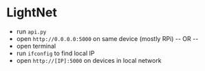 # LightNet
* run `api.py`
* open `http://0.0.0.0:5000` on same device (mostly RPi)
-- OR --
* open terminal
* run `ifconfig` to find local IP
* open `http://[IP]:5000` on devices in local network
